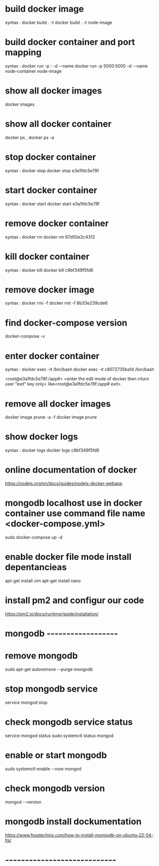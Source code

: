 # build docker image
syntax : docker build . -t <docker-image-name>
docker build . -t node-image

# build docker container and port mapping
syntax : docker run -p <port>:<port> -d --name <container-name> <docker-image-name>
docker run -p 5000:5000 -d --name node-container node-image

# show all docker images 
docker images

# show all docker container 
docker ps , docker ps -a

# stop docker container 
syntax : docker stop <container-ID>
docker stop e3a1fdc5e78f

# start docker container 
syntax : docker start <container-ID>
docker start e3a1fdc5e78f

# remove docker container 
syntax : docker rm <container-ID>
docker rm 67d50e2c4312

# kill docker container 
syntax : docker kill <container-ID>
docker kill c9bf349f5fd6

# remove docker image 
syntax : docker rmi -f <docker-image-ID>
docker rmi -f 8b33e239cde6

# find docker-compose version
docker-compose -v

# enter docker container
syntax : docker exec -it <container-ID> /bin/bash
docker exec -it c8072735ba1d /bin/bash

<root@e3a1fdc5e78f:/app#>
<enter the edit mode of docker then rrturn user "exit" key only> like<root@e3a1fdc5e78f:/app# exit>

# remove all docker images 
docker image prune -a -f
docker image prune

# show docker logs 
syntax : docker logs <container-ID>
docker logs c9bf349f5fd6

# online documentation of docker
https://nodejs.org/en/docs/guides/nodejs-docker-webapp

# mongodb localhost use in docker container use command file name <docker-compose.yml>
sudo docker-compose up -d

# enable docker file mode install depentancieas
apt-get install vim
apt-get install nano

# install pm2 and configur our code
https://pm2.io/docs/runtime/guide/installation/

# mongodb ------------------
# remove mongodb 
sudo apt-get autoremove --purge mongodb

# stop mongodb service 
service mongod stop

# check mongodb service status
service mongod status
sudo systemctl status mongod

# enable or start mongodb 
sudo systemctl enable --now mongod

# check mongodb version 
mongod --version

# mongodb install dockumentation
https://www.fosstechnix.com/how-to-install-mongodb-on-ubuntu-22-04-lts/

# ----------------------------